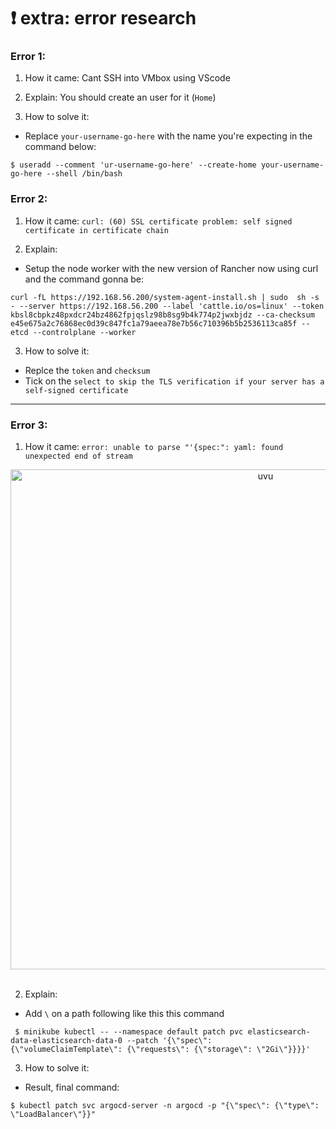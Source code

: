 # ❗️ extra: error research
### Error 1:  
1. How it came: Cant SSH into VMbox using VScode

2. Explain: You should create an user for it (`Home`)

3. How to solve it:
- Replace `your-username-go-here` with the name you're expecting in the command below:
```
$ useradd --comment 'ur-username-go-here' --create-home your-username-go-here --shell /bin/bash
```






### Error 2: 
1. How it came: `curl: (60) SSL certificate problem: self signed certificate in certificate chain`

2. Explain: 
- Setup the node worker with the new version of Rancher now using curl and the command gonna be: 
```
curl -fL https://192.168.56.200/system-agent-install.sh | sudo  sh -s - --server https://192.168.56.200 --label 'cattle.io/os=linux' --token kbsl8cbpkz48pxdcr24bz4862fpjqslz98b8sg9b4k774p2jwxbjdz --ca-checksum e45e675a2c76868ec0d39c847fc1a79aeea78e7b56c710396b5b2536113ca85f --etcd --controlplane --worker
```

3. How to solve it:
- Replce the `token` and `checksum` 
- Tick on the `select to skip the TLS verification if your server has a self-signed certificate`

---

### Error 3: 
1. How it came: `error: unable to parse "'{spec:": yaml: found unexpected end of stream`

<div align="center">
    <img src="https://user-images.githubusercontent.com/100349044/223314345-128751ab-cc33-4abf-b8d8-ba6db40a2b35.png" alt="uvu" width="800">
    <br>
    <br>
</div>


2. Explain: 
- Add `\` on a path following like this this command
```
 $ minikube kubectl -- --namespace default patch pvc elasticsearch-data-elasticsearch-data-0 --patch '{\"spec\": {\"volumeClaimTemplate\": {\"requests\": {\"storage\": \"2Gi\"}}}}'
```

3. How to solve it:
- Result, final command: 
```
$ kubectl patch svc argocd-server -n argocd -p "{\"spec\": {\"type\": \"LoadBalancer\"}}"
```
